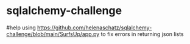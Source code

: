 # sqlalchemy-challenge
#help using https://github.com/helenaschatz/sqlalchemy-challenge/blob/main/SurfsUp/app.py to fix errors in returning json lists
